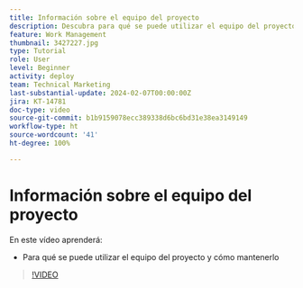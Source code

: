 ```yaml
---
title: Información sobre el equipo del proyecto
description: Descubra para qué se puede utilizar el equipo del proyecto y cómo mantenerlo.
feature: Work Management
thumbnail: 3427227.jpg
type: Tutorial
role: User
level: Beginner
activity: deploy
team: Technical Marketing
last-substantial-update: 2024-02-07T00:00:00Z
jira: KT-14781
doc-type: video
source-git-commit: b1b9159078ecc389338d6bc6bd31e38ea3149149
workflow-type: ht
source-wordcount: '41'
ht-degree: 100%

---
```


# Información sobre el equipo del proyecto

En este vídeo aprenderá:

* Para qué se puede utilizar el equipo del proyecto y cómo mantenerlo

>[!VIDEO](https://video.tv.adobe.com/v/3427227/?quality=12&learn=on)

